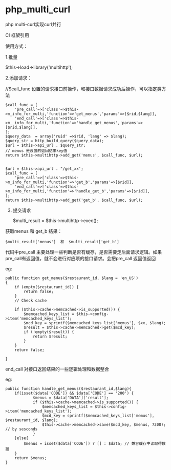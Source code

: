 # php_multi_curl
php multi-curl实现curl并行

CI 框架引用

使用方式：

1.批量

$this->load->library('multihttp');

 

2.添加请求：

//$call_func 设置的请求接口前操作，和接口数据请求成功后操作，可以指定类方法

    $call_func = [  
        'pre_call'=>['class'=>$this->m_info_for_multi,'function'=>'get_menus','params'=>[$rid,$lang]],
        'end_call'=>['class'=>$this->m__info_for_multi,'function'=>'handle_get_menus','params'=>[$rid,$lang]],
    ];
    $query_data  = array('ruid' =>$rid, 'lang' => $lang);
    $query_str = http_build_query($query_data);
    $url = $this->api_url . $query_str;
    // menus 是设置的返回结果key值
    return $this->multihttp->add_get('menus', $call_func, $url);
 

    $url = $this->api_url . "/get_xx';
    $call_func = [
        'pre_call'=>['class'=>$this->m_info_for_multi,'function'=>'get_b','params'=>[$rid]],
        'end_call'=>['class'=>$this->m_info_for_multi,'function'=>'handle_get_b','params'=>[$rid]],
    ];
    return $this->multihttp->add_get('get_b', $call_func, $url);
 

 

3. 提交请求

    $multi_result = $this->multihttp->exec();

获取menus 和 get_b 结果：

    $multi_result['menus']  和  $multi_result['get_b'] 

 

代码中pre_call 主要处理一些判断是否有缓存，是否需要走后面请求逻辑。如果 pre_call有返回值，就不会进行对应项的接口请求。会把pre_call 返回值返回

eg:


    public function get_menus($restaurant_id, $lang = 'en_US')
    {
        if (empty($restaurant_id)) {
            return false;
        }
        // Check cache

        if ($this->cache->memcached->is_supported()) {
            $memcached_keys_list = $this->config->item('memcached_keys_list');
            $mcd_key = sprintf($memcached_keys_list['memus'], $xx, $lang);
            $result = $this->cache->memcached->get($mcd_key);
            if (!empty($result)) {
                return $result;
            }
        }
        return false;

    }
 

end_call 对接口返回结果的一些逻辑处理和数据整合

eg:

    public function handle_get_menus($restaurant_id,$lang){
        if(isset($data['CODE']) && $data['CODE'] == '200') {
                $menus = $data['DATA']['result'];
                if ($this->cache->memcached->is_supported()) {
                    $memcached_keys_list = $this->config->item('memcached_keys_list');
                    $mcd_key = sprintf($memcached_keys_list['memus'],  $restaurant_id, $lang);
                    $this->cache->memcached->save($mcd_key, $menus, 7200); // by sesconds
                }
        }else{
            $menus = isset($data['CODE']) ? [] : $data; // 兼容缓存中读取得数据
        }
        return $menus;
    }
